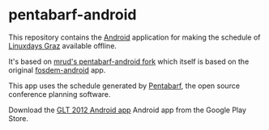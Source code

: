 pentabarf-android
=================

This repository contains the [Android](http://www.android.com/) application for
making the schedule of [Linuxdays Graz](http://linuxtage.at/) available offline.

It's based on [mrud's pentabarf-android
fork](https://github.com/mrud/pentabarf-android) which itself is based on the
original [fosdem-android](http://sourceforge.net/projects/fosdem-android/) app.

This app uses the schedule generated by [Pentabarf](http://pentabarf.org/), the
open source conference planning software. 

Download the [GLT 2012 Android
app](https://play.google.com/store/apps/details?id=at.linuxtage.glt12) Android
app from the Google Play Store.
